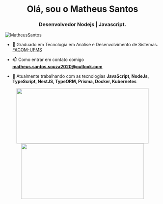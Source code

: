 <h1 align = "center"> Olá, sou o Matheus Santos </ h1 >
<h3 align = "center"> Desenvolvedor Nodejs | Javascript. </h3>
<p align = "left"> <img src = "https://komarev.com/ghpvc/?username=matheus-santos-souza" alt = "MatheusSantos" /> </p>

- 🔭 Graduado em Tecnologia em Análise e Desenvolvimento de Sistemas. [FACOM-UFMS](https://www.facom.ufms.br/)

- 📫 Como entrar em contato comigo **matheus.santos.souza2020@outlook.com**

- 🌱 Atualmente trabalhando com as tecnologias **JavaScript, NodeJs, TypeScript, NestJS, TypeORM, Prisma, Docker, Kubernetes**

<div align="center" >
  <a href="https://github.com/matheus-santos-souza">
  <img width="430rem" height="180em" src="https://github-readme-stats.vercel.app/api?username=matheus-santos-souza&show_icons=true&theme=react&include_all_commits=true&count_private=true"/>
  <img width="400rem" height="180em" src="https://github-readme-stats.vercel.app/api/top-langs/?username=matheus-santos-souza&layout=compact&langs_count=7&theme=react"/>
</div>
